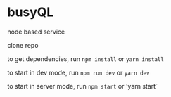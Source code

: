 # busyQL

node based service

clone repo

to get dependencies, run `npm install` or `yarn install`

to start in dev mode, run `npm run dev` or `yarn dev`

to start in server mode, run `npm start` or 'yarn start`
